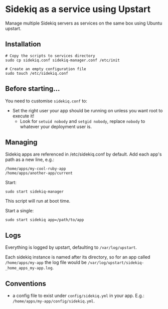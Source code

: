 # Sidekiq as a service using Upstart

Manage multiple Sidekiq servers as services on the same box using Ubuntu upstart.

## Installation

    # Copy the scripts to services directory
    sudo cp sidekiq.conf sidekiq-manager.conf /etc/init

    # Create an empty configuration file
    sudo touch /etc/sidekiq.conf

## Before starting...

You need to customise `sidekiq.conf` to:

* Set the right user your app should be running on unless you want root to execute it!
  * Look for `setuid nobody` and `setgid nobody`, replace `nobody` to whatever your deployment user is.

## Managing

Sidekiq apps are referenced in /etc/sidekiq.conf by default. Add each app's path as a new line, e.g.:

```
/home/apps/my-cool-ruby-app
/home/apps/another-app/current
```

Start:

`sudo start sidekiq-manager`

This script will run at boot time.

Start a single:

`sudo start sidekiq app=/path/to/app`

## Logs

Everything is logged by upstart, defaulting to `/var/log/upstart`.

Each sidekiq instance is named after its directory, so for an app called `/home/apps/my-app` the log file would be `/var/log/upstart/sidekiq-_home_apps_my-app.log`.

## Conventions

* a config file to exist under `config/sidekiq.yml` in your app. E.g.: `/home/apps/my-app/config/sidekiq.yml`.
